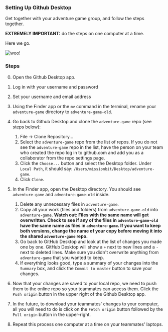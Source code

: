 ### Setting Up Github Desktop

Get together with your adventure game group, and follow the steps together.

__EXTREMELY IMPORTANT:__ do the steps on one computer at a time.

Here we go.

![woo!](https://media.giphy.com/media/l3V0I3MfkEOOey5Zm/giphy.gif)

### Steps

0) Open the Github Desktop app.

1) Log in with your username and password

2) Set your username and email address

3) Using the Finder app or the `mv` command in the terminal, rename your `adventure-game` directory to `adventure-game-old`.

4) Go back to Github Desktop and clone the `adventure-game` repo (see steps below):
    1) File -> Clone Repository...
    2) Select the `adventure-game` repo from the list of repos. If you do not see the `adventure-game` repo in the list, have the person on your team who created the repo log in to github.com and add you as a collaborator from the repo settings page.
    3) Click the `Choose...` button and select the Desktop folder. Under `Local Path`, it should say: `/Users/missionbit/Desktop/adventure-game`.
    4) Click `Clone`.

5) In the Finder app, open the Desktop directory. You should see `adventure-game` and `adventure-game-old` inside.
    1) Delete any unnecessary files in `adventure-game`.
    2) Copy all your work (files and folders) from `adventure-game-old` into `adventure-game`. __Watch out: Files with the same name will get overwritten. Check to see if any of the files in `adventure-game-old` have the same name as files in `adventure-game`. If you want to keep both versions, change the name of your copy before moving it into the shared `adventure-game` repo.__
    3) Go back to GitHub Desktop and look at the list of changes you made one by one. GitHub Desktop will show a `+` next to new lines and a `-` next to deleted lines. Make sure you didn't overwrite anything from `adventure-game` that you wanted to keep.
    4) If everything looks good, type a summary of your changes into the `Summary` box, and click the `Commit to master` button to save your changes.

6) Now that your changes are saved to your local repo, we need to push them to the online repo so your teammates can access them. Click the `Push origin` button in the upper right of the Github Desktop app.

7) In the future, to download your teammates' changes to your computer, all you will need to do is click on the `Fetch origin` button followed by the `Pull origin` button in the upper-right.

8) Repeat this process one computer at a time on your teammates' laptops.


